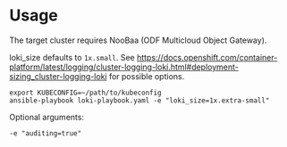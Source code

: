 # Usage
The target cluster requires NooBaa (ODF Multicloud Object Gateway).

loki_size defaults to ```1x.small```. See https://docs.openshift.com/container-platform/latest/logging/cluster-logging-loki.html#deployment-sizing_cluster-logging-loki for possible options.
```
export KUBECONFIG=~/path/to/kubeconfig
ansible-playbook loki-playbook.yaml -e "loki_size=1x.extra-small"
```

Optional arguments:
```
-e "auditing=true"
```
